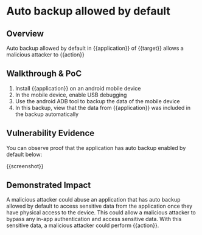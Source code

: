 # Auto backup allowed by default
## Overview
<!--
Provide a 1-2 sentence description - see http://cveproject.github.io/docs/content/key-details-phrasing.pdf for tips

This format is a good guide:
[VULNTYPE] in [COMPONENT] in [APPLICATION] allows [ATTACKER] to [IMPACT] via [VECTOR]


-->
Auto backup allowed by default in {{application}} of {{target}} allows a malicious attacker to {{action}}

## Walkthrough & PoC
<!--
Provide a step-by-step walkthrough on how to access the vulnerable injection point, and how to exploit the vulnerability.
Adding a dot-pointed walkthrough with relevant screenshots will speed triage time and result in faster rewards!

Example:

1. Login to in-scope asset at <www.bugcrowd.com/login>
1. Browse to account page
1. Modify ID token to add single quote
1. View error which states 'SQL Syntax Error'
1. Replace ID value with `1' waitfor delay '00:00:10'; `
-->

1. Install {{application}} on an android mobile device
1. In the mobile device, enable USB debugging
1. Use the android ADB tool to backup the data of the mobile device
1. In this backup, view that the data from {{application}} was included in the backup automatically


## Vulnerability Evidence
<!--
Your submission MUST include evidence of the vulnerability and not be theoretical in nature.

For auto backup being allowed by default, include a screenshot of either the application's data included within an android backup file or a screenshot of the application's manifest file showing the line 'android:allowBackup="true"'' in the application's manifest file.
-->

You can observe proof that the application has auto backup enabled by default below:

{{screenshot}}
## Demonstrated Impact
<!--
Attempt to abuse the information stored within the android application backup in some impactful way. If this is possible, provide a full proof-of-concept here.
-->

A malicious attacker could abuse an application that has auto backup allowed by default to access sensitive data from the application once they have physical access to the device. This could allow a malicious attacker to bypass any in-app authentication and access sensitive data. With this sensitive data, a malicious attacker could perform {{action}}.
